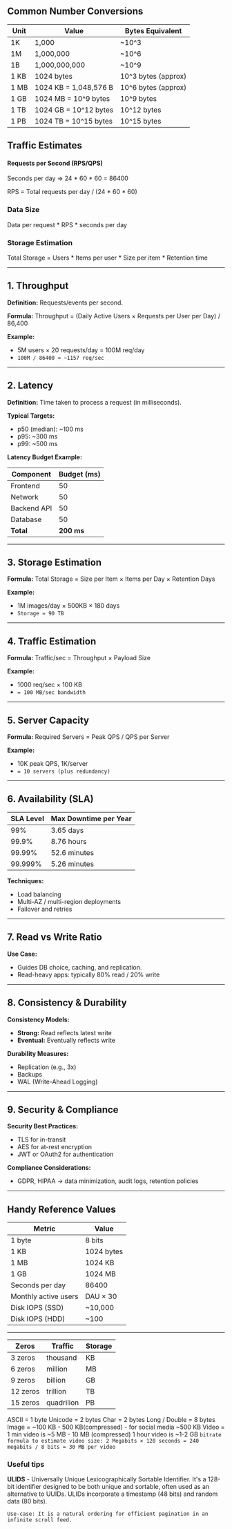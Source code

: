 ## Common Number Conversions

| Unit | Value                 | Bytes Equivalent    |
| ---- | --------------------- | ------------------- |
| 1K   | 1,000                 | ~10^3               |
| 1M   | 1,000,000             | ~10^6               |
| 1B   | 1,000,000,000         | ~10^9               |
| 1 KB | 1024 bytes            | 10^3 bytes (approx) |
| 1 MB | 1024 KB = 1,048,576 B | 10^6 bytes (approx) |
| 1 GB | 1024 MB = 10^9 bytes  | 10^9 bytes          |
| 1 TB | 1024 GB = 10^12 bytes | 10^12 bytes         |
| 1 PB | 1024 TB = 10^15 bytes | 10^15 bytes         |

## Traffic Estimates

#### Requests per Second (RPS/QPS)

Seconds per day => 24 \* 60 \* 60 = 86400

RPS = Total requests per day / (24 \* 60 \* 60)

### Data Size

Data per request \* RPS \* seconds per day

### Storage Estimation

Total Storage = Users \* Items per user \* Size per item \* Retention time

---

## 1. Throughput

**Definition:** Requests/events per second.

**Formula:**
Throughput = (Daily Active Users × Requests per User per Day) / 86,400

**Example:**

- 5M users × 20 requests/day = 100M req/day
- `100M / 86400 ≈ ~1157 req/sec`

---

## 2. Latency

**Definition:** Time taken to process a request (in milliseconds).

**Typical Targets:**

- p50 (median): ~100 ms
- p95: ~300 ms
- p99: ~500 ms

**Latency Budget Example:**

| Component   | Budget (ms) |
| ----------- | ----------- |
| Frontend    | 50          |
| Network     | 50          |
| Backend API | 50          |
| Database    | 50          |
| **Total**   | **200 ms**  |

---

## 3. Storage Estimation

**Formula:** Total Storage = Size per Item × Items per Day × Retention Days

**Example:**

- 1M images/day × 500KB × 180 days
- `Storage ≈ 90 TB`

---

## 4. Traffic Estimation

**Formula:**
Traffic/sec = Throughput × Payload Size

**Example:**

- 1000 req/sec × 100 KB
- `= 100 MB/sec bandwidth`

---

## 5. Server Capacity

**Formula:**
Required Servers = Peak QPS / QPS per Server

**Example:**

- 10K peak QPS, 1K/server
- `= 10 servers (plus redundancy)`

---

## 6. Availability (SLA)

| SLA Level | Max Downtime per Year |
| --------- | --------------------- |
| 99%       | 3.65 days             |
| 99.9%     | 8.76 hours            |
| 99.99%    | 52.6 minutes          |
| 99.999%   | 5.26 minutes          |

**Techniques:**

- Load balancing
- Multi-AZ / multi-region deployments
- Failover and retries

---

## 7. Read vs Write Ratio

**Use Case:**

- Guides DB choice, caching, and replication.
- Read-heavy apps: typically 80% read / 20% write

---

## 8. Consistency & Durability

**Consistency Models:**

- **Strong:** Read reflects latest write
- **Eventual:** Eventually reflects write

**Durability Measures:**

- Replication (e.g., 3x)
- Backups
- WAL (Write-Ahead Logging)

---

## 9. Security & Compliance

**Security Best Practices:**

- TLS for in-transit
- AES for at-rest encryption
- JWT or OAuth2 for authentication

**Compliance Considerations:**

- GDPR, HIPAA → data minimization, audit logs, retention policies

---

## Handy Reference Values

| Metric               | Value      |
| -------------------- | ---------- |
| 1 byte               | 8 bits     |
| 1 KB                 | 1024 bytes |
| 1 MB                 | 1024 KB    |
| 1 GB                 | 1024 MB    |
| Seconds per day      | 86400      |
| Monthly active users | DAU × 30   |
| Disk IOPS (SSD)      | ~10,000    |
| Disk IOPS (HDD)      | ~100       |

---

| Zeros    | Traffic    | Storage |
| -------- | ---------- | ------- |
| 3 zeros  | thousand   | KB      |
| 6 zeros  | million    | MB      |
| 9 zeros  | billion    | GB      |
| 12 zeros | trillion   | TB      |
| 15 zeros | quadrilion | PB      |

ASCII = 1 byte
Unicode = 2 bytes
Char = 2 bytes
Long / Double = 8 bytes
Image = ~100 KB - 500 KB(compressed) - for social media ~500 KB
Video = 1 min video is ~5 MB - 10 MB (compressed)
1 hour video is ~1-2 GB
`bitrate formula to estimate video size: 2 Megabits × 120 seconds = 240 megabits / 8 bits = 30 MB per video`

### Useful tips

**ULIDS** - Universally Unique Lexicographically Sortable Identifier. It's a 128-bit identifier designed to be both unique and sortable, often used as an alternative to UUIDs. ULIDs incorporate a timestamp (48 bits) and random data (80 bits).

`Use-case: It is a natural ordering for efficient pagination in an infinite scroll feed.`
